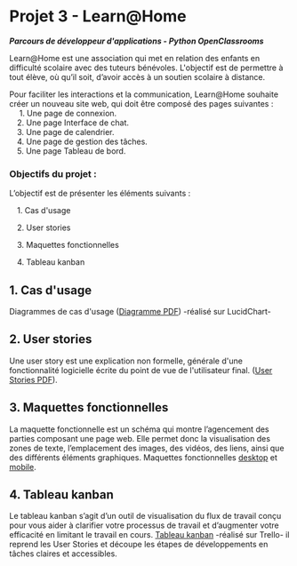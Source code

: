 # Projet 3 - Learn@Home
***Parcours de développeur d'applications - Python OpenClassrooms***

Learn@Home est une association qui met en relation des enfants en difficulté scolaire avec des tuteurs bénévoles.
L'objectif est de permettre à tout élève, où qu’il soit, d’avoir accès à un soutien scolaire à distance.

Pour faciliter les interactions et la communication, Learn@Home souhaite créer
un nouveau site web, qui doit être composé des pages suivantes :\
&emsp; 1. Une page de connexion.\
&emsp;2. Une page Interface de chat.\
&emsp;3. Une page de calendrier.\
&emsp;4. Une page de gestion des tâches.\
&emsp;5. Une page Tableau de bord. 


### Objectifs du projet :

 L’objectif est de présenter les éléments suivants  : 



&emsp;1. Cas d'usage

&emsp;2. User stories

&emsp;3. Maquettes fonctionnelles

&emsp;4. Tableau kanban


## 1. Cas d'usage

Diagrammes de cas d'usage ([Diagramme PDF](P3-use_cases.pdf)) -réalisé sur LucidChart-


## 2. User stories

Une user story est une explication non formelle, générale d'une fonctionnalité logicielle écrite du point de vue de l'utilisateur final. ([User Stories PDF](P3-user_stories.pdf)).

## 3. Maquettes fonctionnelles

La maquette fonctionnelle est un schéma qui montre l’agencement des parties composant une page web. Elle permet donc la visualisation
des zones de texte, l’emplacement des images, des vidéos, des liens, ainsi que des différents éléments graphiques.
Maquettes fonctionnelles [desktop](P3-wireframes_desktop.pdf) et [mobile](P3-wireframes_mobile.pdf).

## 4. Tableau kanban
Le tableau kanban s’agit d’un outil de visualisation du flux de travail conçu pour vous aider à clarifier votre processus de travail et d’augmenter votre efficacité en limitant le travail en cours. [Tableau kanban](https://trello.com/b/uG3w4YDh/p305kanban) -réalisé sur Trello- il reprend les User Stories et découpe les étapes de développements en tâches claires et accessibles.
